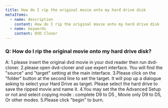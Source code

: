 ```yaml
---
title: How do I rip the original movie onto my hard drive disk
metaItems:
  - name: description
    content: How do I rip the original movie onto my hard drive disk
  - name: keywords
    content: DVD Cloner
---
```


### Q: How do I rip the original movie onto my hard drive disk?

A:
1.please insert the original dvd movie in your dvd reader then run dvd-cloner.
2.please open dvd-cloner and use expert interface. You will find the "source" and "target" setting at the main interface.
3.Please click on the "folder" button at the second line to set the target. It will pop up a dialogue asking to select your Hard Drive as target. Please select the hard drive to save the ripped movie and name it.
4.You may set the the Advanced Setup or not and select copying mode : complete D9 to D5 , Movie only D9 to D5, Or other modes.
5.Please click "begin" to burn.